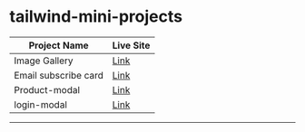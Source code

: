 # tailwind-mini-projects

| Project Name         | Live Site |
| -------------------- | --------- |
| Image Gallery        | [Link][1] |
| Email subscribe card | [Link][2] |
| Product-modal        | [Link][3] |
| login-modal          | [Link][4] |

---

[1]: https://tailwind-images-gallery.netlify.app/
[2]: https://email-subscribe-card.netlify.app/
[3]: https://tailwind-product-modal.netlify.app/
[4]: https://tailwind-login-modal.netlify.app/
